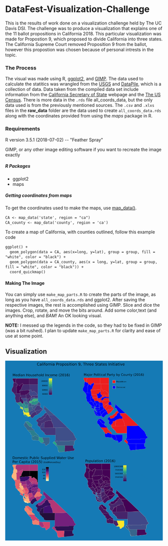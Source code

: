# DataFest-Visualization-Challenge

This is the results of work done on a visualization challenge held by The UC Davis DSI. The challenge was to produce a visualization that explains one of the 11 ballot propositions in California 2018. This particular visualization was made for Propostion 9, which proposed to divide California into three states. The California Supreme Court removed Proposition 9 from the ballot, however this propostion was chosen because of personal intrests in the topic.

### The Process

The visual was made using R, [ggplot2](https://ggplot2.tidyverse.org/), and [GIMP](https://www.gimp.org/). The data used to calculate the statitics was wrangled from the [USGS](https://waterdata.usgs.gov/ca/nwis/water_use?format=html_table&rdb_compression=file&wu_area=County&wu_year=2015&wu_county=ALL&wu_category=ALL&wu_county_nms=--ALL%2BCounties--&wu_category_nms=--ALL%2BCategories--) and [DataPile](https://www.counties.org/post/datapile), which is a collection of data. Data taken from the compiled data set include information from the [California Secretary of State](https://www.sos.ca.gov/elections/voter-registration/voter-registration-statistics/) webpage and the [The US Census](https://www.census.gov/data/datasets/2016/demo/saipe/2016-state-and-county.html). There is more data in the `.rds` file all_coords_data, but the only data used is from the previously mentioned sources. The `.csv` and `.xlxs` files in the **raw_data** folder are the data used to create `all_coords_data.rds` along with the coordinates provided from using the *maps* package in R.

### Requirements
 
R version 3.5.1 (2018-07-02) -- "Feather Spray"

GIMP, or any other image editing software if you want to recreate the image exactly

##### R Packages 
* ggplot2
* maps

##### Getting coordinates from maps
To get the coordinates used to make the maps, use [map_data()](https://ggplot2.tidyverse.org/reference/map_data.html). 
```
CA <- map_data('state', region = "ca")
CA_county <- map_data('county', region = 'ca')
```
To create a map of California, with counties outlined, follow this example code
```
ggplot() +
  geom_polygon(data = CA, aes(x=long, y=lat), group = group, fill = "white", color = "black") + 
  geom_polygon(data = CA_county, aes(x = long, y=lat, group = group, fill = "white", color = "black")) +
  coord_quickmap()
```
#### Making The Image
You can simply use `make_map_parts.R` to create the parts of the image, as long as you have `all_coords_data.rds` and ggplot2.
After saving the respective images, the rest is accomplished using GIMP. Slice and dice the images. Crop, rotate, and move the bits around. Add some color,text (and anything else), and *BAM!* An OK looking visual.

**NOTE:** I messed up the legends in the code, so they had to be fixed in GIMP (was a bit rushed). I plan to update `make_map_parts.R` for clarity and ease of use at some point.


## Visualization
![](https://github.com/sitaber/DataFest-Visualization-Challenge/blob/master/datafestviz.png)
